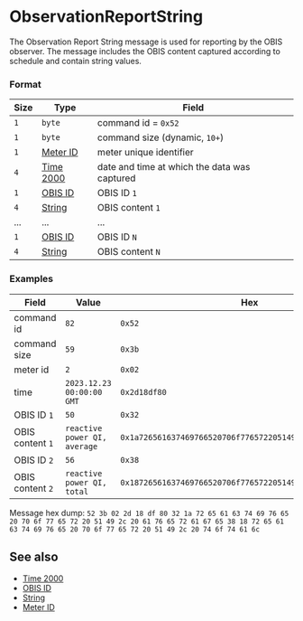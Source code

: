 # ObservationReportString

The Observation Report String message is used for reporting by the OBIS observer.
The message includes the OBIS content captured according to schedule and contain string values.


### Format

| Size | Type                               | Field                                        |
| ---- | ---------------------------------- | -------------------------------------------- |
| `1`  | `byte`                             | command id = `0x52`                          |
| `1`  | `byte`                             | command size (dynamic, `10+`)                |
| `1`  | [Meter ID](../types.md#meter-id)   | meter unique identifier                      |
| `4`  | [Time 2000](../types.md#time-2000) | date and time at which the data was captured |
| `1`  | [OBIS ID](../types.md#obis-id)     | OBIS ID `1`                                  |
| `4`  | [String](../types.md#string)       | OBIS content `1`                             |
| ...  | ...                                | ...                                          |
| `1`  | [OBIS ID](../types.md#obis-id)     | OBIS ID `N`                                  |
| `4`  | [String](../types.md#string)       | OBIS content `N`                             |

### Examples

| Field            | Value                        | Hex                                                        |
| ---------------- | ---------------------------- | ---------------------------------------------------------- |
| command id       | `82`                         | `0x52`                                                     |
| command size     | `59`                         | `0x3b`                                                     |
| meter id         | `2`                          | `0x02`                                                     |
| time             | `2023.12.23 00:00:00 GMT`    | `0x2d18df80`                                               |
| OBIS ID `1`      | `50`                         | `0x32`                                                     |
| OBIS content `1` | `reactive power QI, average` | `0x1a726561637469766520706f7765722051492c2061766572616765` |
| OBIS ID `2`      | `56`                         | `0x38`                                                     |
| OBIS content `2` | `reactive power QI, total`   | `0x18726561637469766520706f7765722051492c20746f74616c`     |

Message hex dump: `52 3b 02 2d 18 df 80 32 1a 72 65 61 63 74 69 76 65 20 70 6f 77 65 72 20 51 49 2c 20 61 76 65 72 61 67 65 38 18 72 65 61 63 74 69 76 65 20 70 6f 77 65 72 20 51 49 2c 20 74 6f 74 61 6c`


## See also

* [Time 2000](../types.md#time-2000)
* [OBIS ID](../types.md#obis-id)
* [String](../types.md#string)
* [Meter ID](../types.md#meter-id)
